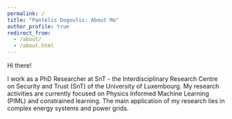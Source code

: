 ```yaml
---
permalink: /
title: "Pantelis Dogoulis: About Me"
author_profile: true
redirect_from: 
  - /about/
  - /about.html
---
```


Hi there!

I work as a PhD Researcher at SnT - the Interdisciplinary Research Centre on Security and Trust (SnT) of the University of Luxembourg. My research activities are currently focused on Physics Informed Machine Learning (PIML) and constrained learning. The main application of my research lies in complex energy systems and power grids.



